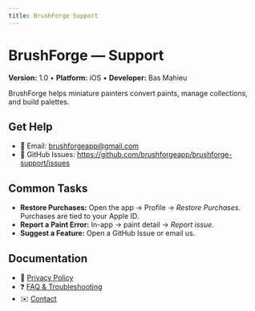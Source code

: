 ```yaml
---
title: BrushForge Support
---
```


# BrushForge — Support

**Version:** 1.0 • **Platform:** iOS • **Developer:** Bas Mahieu

BrushForge helps miniature painters convert paints, manage collections, and build palettes.

## Get Help
- 📧 Email: brushforgeapp@gmail.com
- 🐙 GitHub Issues: https://github.com/brushforgeapp/brushforge-support/issues

## Common Tasks
- **Restore Purchases:** Open the app → Profile → *Restore Purchases*. Purchases are tied to your Apple ID.
- **Report a Paint Error:** In-app → paint detail → *Report issue*.
- **Suggest a Feature:** Open a GitHub Issue or email us.

## Documentation
- 🔐 [Privacy Policy](./privacy.md)
- ❓ [FAQ & Troubleshooting](./faq.md)
- ✉️ [Contact](./contact.md)
